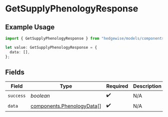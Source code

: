 # GetSupplyPhenologyResponse

## Example Usage

```typescript
import { GetSupplyPhenologyResponse } from "hedgewise/models/components";

let value: GetSupplyPhenologyResponse = {
  data: [],
};
```

## Fields

| Field                                                                  | Type                                                                   | Required                                                               | Description                                                            |
| ---------------------------------------------------------------------- | ---------------------------------------------------------------------- | ---------------------------------------------------------------------- | ---------------------------------------------------------------------- |
| `success`                                                              | *boolean*                                                              | :heavy_check_mark:                                                     | N/A                                                                    |
| `data`                                                                 | [components.PhenologyData](../../models/components/phenologydata.md)[] | :heavy_check_mark:                                                     | N/A                                                                    |